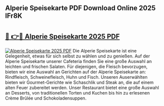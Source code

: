 ## Alperie Speisekarte PDF Download Online 2025 lFr8K

# <h2><a href="http://gc77qa.nevu.top/?p=Alperie+Speisekarte">🔗 👉🔴 Alperie Speisekarte 2025 PDF</a></h2>

[![Alperie Speisekarte 2025 PDF](https://i.imgur.com/dBaPXMq.png)](http://gc77qa.nevu.top/?p=Alperie+Speisekarte)
Die Alperie Speisekarte ist eine Gelegenheit, etwas für sich selbst zu wählen und zu genießen. Auf der Alperie Speisekarte unserer Cafeteria finden Sie eine große Auswahl an leichten und frischen Salaten. Für diejenigen, die Fleisch bevorzugen, bieten wir eine Auswahl an Gerichten auf der Alperie Speisekarte an: Rindfleisch, Schweinefleisch, Huhn und Fisch. Unseren Auserwählten bieten wir Gourmet-Gerichte wie Schaschlik und Steak an, die auf einem alten Feuer zubereitet werden. Unser Restaurant bietet eine große Auswahl an Desserts, von traditionellen Torten und Kuchen bis hin zu erlesenen Crème Brûlée und Schokoladensuppen.
